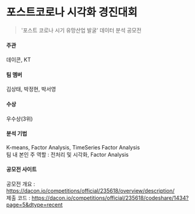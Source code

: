 # 포스트코로나 시각화 경진대회

> '포스트 코로나 시기 유망산업 발굴' 데이터 분석 공모전

#### 주관
데이콘, KT

#### 팀 멤버
김상태, 박정현, 박서영
#### 수상
우수상(3위)
#### 분석 기법
K-means, Factor Analysis, TimeSeries Factor Analysis<br>
팀 내 본인 주 역할 : 전처리 및 시각화, Factor Analysis
#### 공모전 사이트 
공모전 개요 : https://dacon.io/competitions/official/235618/overview/description/<br>
제출 코드 : https://dacon.io/competitions/official/235618/codeshare/1434?page=5&dtype=recent
